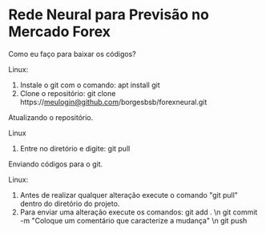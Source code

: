 # Rede Neural para Previsão no Mercado Forex

Como eu faço para baixar os códigos?

Linux:
1. Instale o git com o comando: apt install git
2. Clone o repositório: 
   git clone https://meulogin@github.com/borgesbsb/forexneural.git


Atualizando o repositório.
 
 Linux
 1. Entre no diretório e digite: git pull
 

Enviando códigos para o git.

Linux:
1. Antes de realizar qualquer alteração execute o comando "git pull" dentro do diretório do projeto.
2. Para enviar uma alteração execute os comandos: 
   git add . \n
   git commit -m "Coloque um comentário que caracterize a mudança" \n
   git push
   

 
